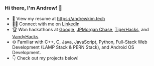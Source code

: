 ### Hi there, I'm Andrew! 👋

- 📄 View my resume at https://andrewkim.tech
- 🧑‍💻 Connect with me on [LinkedIn](https://linkedin.com/in/ahkim3)
- 🏆 Won hackathons at [Google](https://github.com/ahkim3/google-hackathon-23), [JPMorgan Chase](https://www.linkedin.com/feed/update/urn:li:activity:6985660164662075392/), [TigerHacks](https://spacenav.andrewkim.tech/), and [VandyHacks](https://devpost.com/software/max-cash).
- ⚙️ Familiar with C++, C, Java, JavaScript, Python, Full-Stack Web Development (LAMP Stack & PERN Stack), and Android OS Development.
- 👇 Check out my projects below!

<!--
**ahkim3/ahkim3** is a ✨ _special_ ✨ repository because its `README.md` (this file) appears on your GitHub profile.

Here are some ideas to get you started:

- 🔭 I’m currently working on ...
- 🌱 I’m currently learning ...
- 👯 I’m looking to collaborate on ...
- 🤔 I’m looking for help with ...
- 💬 Ask me about ...
- 📫 How to reach me: ...
- 😄 Pronouns: ...
- ⚡ Fun fact: ...
-->
